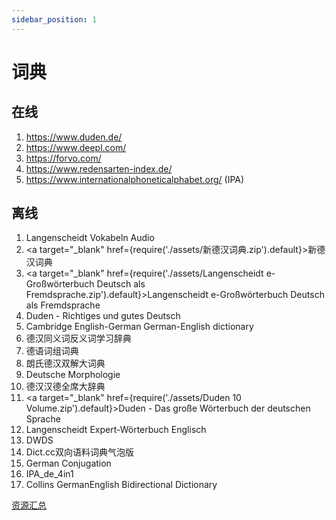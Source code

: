 ```yaml
---
sidebar_position: 1
---
```


# 词典

## 在线

1. https://www.duden.de/
2. https://www.deepl.com/
3. https://forvo.com/
4. https://www.redensarten-index.de/
4. https://www.internationalphoneticalphabet.org/ (IPA)



## 离线

1. Langenscheidt Vokabeln Audio
2. <a target="\_blank" href={require('./assets/新德汉词典.zip').default}>新德汉词典</a>
4. <a target="\_blank" href={require('./assets/Langenscheidt e-Großwörterbuch Deutsch als Fremdsprache.zip').default}>Langenscheidt e-Großwörterbuch Deutsch als Fremdsprache</a>
5. Duden - Richtiges und gutes Deutsch
6. Cambridge English-German German-English dictionary
7. 德汉同义词反义词学习辞典
8. 德语词组词典
9. 朗氏德汉双解大词典
10. Deutsche Morphologie
11. 德汉汉德全席大辞典
12. <a target="\_blank" href={require('./assets/Duden 10 Volume.zip').default}>Duden - Das große Wörterbuch der deutschen Sprache</a>
13. Langenscheidt Expert-Wörterbuch Englisch
14. DWDS
15. Dict.cc双向语料词典气泡版
16. German Conjugation
17. IPA_de_4in1
18. Collins GermanEnglish Bidirectional Dictionary

[资源汇总](https://cloud.freemdict.com/index.php/s/pgKcDcbSDTCzXCs?path=%2FGERMAN)

